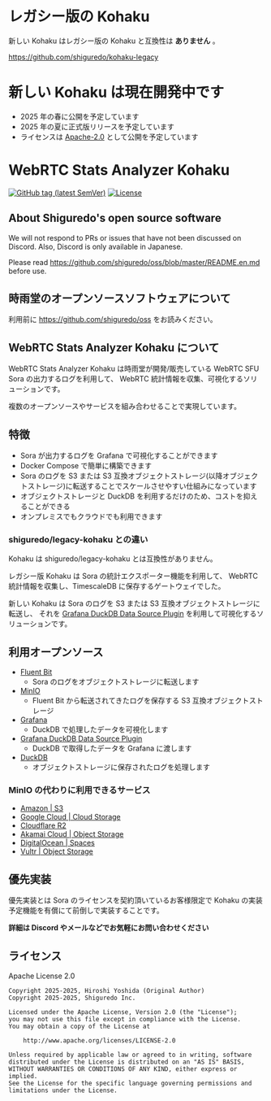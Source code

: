 # レガシー版の Kohaku

新しい Kohaku はレガシー版の Kohaku と互換性は **ありません** 。

<https://github.com/shiguredo/kohaku-legacy>

# 新しい Kohaku は現在開発中です

- 2025 年の春に公開を予定しています
- 2025 年の夏に正式版リリースを予定しています
- ライセンスは [Apache-2.0](https://www.apache.org/licenses/LICENSE-2.0.html) として公開を予定しています

# WebRTC Stats Analyzer Kohaku

[![GitHub tag (latest SemVer)](https://img.shields.io/github/tag/shiguredo/kohaku.svg)](https://github.com/shiguredo/kohaku)
[![License](https://img.shields.io/badge/License-Apache%202.0-blue.svg)](https://opensource.org/licenses/Apache-2.0)

## About Shiguredo's open source software

We will not respond to PRs or issues that have not been discussed on Discord. Also, Discord is only available in Japanese.

Please read <https://github.com/shiguredo/oss/blob/master/README.en.md> before use.

## 時雨堂のオープンソースソフトウェアについて

利用前に <https://github.com/shiguredo/oss> をお読みください。

## WebRTC Stats Analyzer Kohaku について

WebRTC Stats Analyzer Kohaku は時雨堂が開発/販売している WebRTC SFU Sora の出力するログを利用して、
WebRTC 統計情報を収集、可視化するソリューションです。

複数のオープンソースやサービスを組み合わせることで実現しています。

## 特徴

- Sora が出力するログを Grafana で可視化することができます
- Docker Compose で簡単に構築できます
- Sora のログを S3 または S3 互換オブジェクトストレージ(以降オブジェクトストレージ)に転送することでスケールさせやすい仕組みになっています
- オブジェクトストレージと DuckDB を利用するだけのため、コストを抑えることができる
- オンプレミスでもクラウドでも利用できます

### shiguredo/legacy-kohaku との違い

Kohaku は shiguredo/legacy-kohaku とは互換性がありません。

レガシー版 Kohaku は Sora の統計エクスポーター機能を利用して、
WebRTC 統計情報を収集し、TimescaleDB に保存するゲートウェイでした。

新しい Kohaku は Sora のログを S3 または S3 互換オブジェクトストレージに転送し、
それを [Grafana DuckDB Data Source Plugin](https://github.com/motherduckdb/grafana-duckdb-datasource) を利用して可視化するソリューションです。

## 利用オープンソース

- [Fluent Bit](https://github.com/fluent/fluent-bit)
  - Sora のログをオブジェクトストレージに転送します
- [MinIO](https://github.com/minio/minio)
  - Fluent Bit から転送されてきたログを保存する S3 互換オブジェクトストレージ
- [Grafana](https://github.com/grafana/grafana)
  - DuckDB で処理したデータを可視化します
- [Grafana DuckDB Data Source Plugin](https://github.com/motherduckdb/grafana-duckdb-datasource)
  - DuckDB で取得したデータを Grafana に渡します
- [DuckDB](https://github.com/duckdb/duckdb)
  - オブジェクトストレージに保存されたログを処理します

### MinIO の代わりに利用できるサービス

- [Amazon | S3](https://aws.amazon.com/jp/s3/)
- [Google Cloud | Cloud Storage](https://cloud.google.com/storage?hl=ja)
- [Cloudflare R2](https://www.cloudflare.com/ja-jp/developer-platform/products/r2/)
- [Akamai Cloud | Object Storage](https://www.linode.com/products/object-storage/)
- [DigitalOcean | Spaces](https://www.digitalocean.com/products/spaces)
- [Vultr | Object Storage](https://www.vultr.com/products/object-storage/)

## 優先実装

優先実装とは Sora のライセンスを契約頂いているお客様限定で Kohaku の実装予定機能を有償にて前倒しで実装することです。

**詳細は Discord やメールなどでお気軽にお問い合わせください**

## ライセンス

Apache License 2.0

```text
Copyright 2025-2025, Hiroshi Yoshida (Original Author)
Copyright 2025-2025, Shiguredo Inc.

Licensed under the Apache License, Version 2.0 (the "License");
you may not use this file except in compliance with the License.
You may obtain a copy of the License at

    http://www.apache.org/licenses/LICENSE-2.0

Unless required by applicable law or agreed to in writing, software
distributed under the License is distributed on an "AS IS" BASIS,
WITHOUT WARRANTIES OR CONDITIONS OF ANY KIND, either express or implied.
See the License for the specific language governing permissions and
limitations under the License.
```
